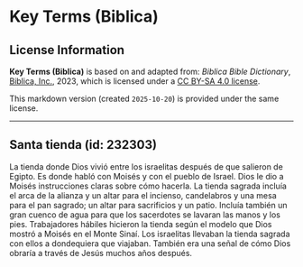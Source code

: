 # Key Terms (Biblica)

## License Information

**Key Terms (Biblica)** is based on and adapted from: _Biblica Bible Dictionary_, [Biblica, Inc.](https://www.biblica.com/), 2023, which is licensed under a [CC BY-SA 4.0 license](https://creativecommons.org/licenses/by-sa/4.0/legalcode.en).

This markdown version (created `2025-10-20`) is provided under the same license.



--------------------------------

## Santa tienda (id: 232303)

La tienda donde Dios vivió entre los israelitas después de que salieron de Egipto. Es donde habló con Moisés y con el pueblo de Israel. Dios le dio a Moisés instrucciones claras sobre cómo hacerla. La tienda sagrada incluía el arca de la alianza y un altar para el incienso, candelabros y una mesa para el pan sagrado; un altar para sacrificios y un patio. Incluía también un gran cuenco de agua para que los sacerdotes se lavaran las manos y los pies. Trabajadores hábiles hicieron la tienda según el modelo que Dios mostró a Moisés en el Monte Sinaí. Los israelitas llevaban la tienda sagrada con ellos a dondequiera que viajaban. También era una señal de cómo Dios obraría a través de Jesús muchos años después.


